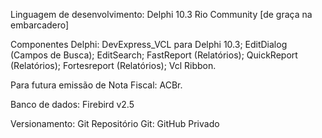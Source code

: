 Linguagem de desenvolvimento: 
Delphi 10.3 Rio Community [de graça na embarcadero]

Componentes Delphi: 
DevExpress_VCL para Delphi 10.3; 
EditDialog (Campos de Busca); 
EditSearch; 
FastReport (Relatórios); 
QuickReport (Relatórios); 
Fortesreport (Relatórios); 
Vcl Ribbon.

Para futura emissão de Nota Fiscal:
ACBr. 

Banco de dados: 
Firebird v2.5

Versionamento:
Git 
Repositório Git: 
GitHub Privado 

